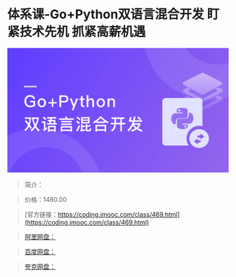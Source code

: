 # 体系课-Go+Python双语言混合开发 盯紧技术先机 抓紧高薪机遇

![img](../../assets/5fc065fe094b85c705400304.png)

> 简介：

> 价格：1480.00

> [官方链接：https://coding.imooc.com/class/469.html](https://coding.imooc.com/class/469.html)

> [阿里网盘：]()

> [百度网盘：]()

> [夸克网盘：]()
